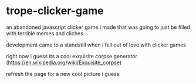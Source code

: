 # trope-clicker-game
an abandoned javascript clicker game i made that was going to just be filled with terrible memes and cliches

development came to a standstill when i fell out of love with clicker games

right now i guess its a cool exquisite corpse generator (https://en.wikipedia.org/wiki/Exquisite_corpse)

refresh the page for a new cool picture i guess
